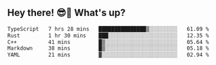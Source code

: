## Hey there! 😎👋 What's up?

<!--START_SECTION:waka-->

```txt
TypeScript   7 hrs 28 mins   ███████████████▒░░░░░░░░░   61.09 %
Rust         1 hr 30 mins    ███░░░░░░░░░░░░░░░░░░░░░░   12.35 %
C++          41 mins         █▒░░░░░░░░░░░░░░░░░░░░░░░   05.64 %
Markdown     38 mins         █▒░░░░░░░░░░░░░░░░░░░░░░░   05.18 %
YAML         21 mins         ▓░░░░░░░░░░░░░░░░░░░░░░░░   02.94 %
```

<!--END_SECTION:waka-->
